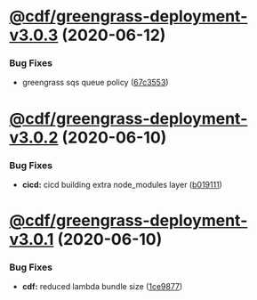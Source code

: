 # [@cdf/greengrass-deployment-v3.0.3](https://git-codecommit.us-west-2.amazonaws.com/v1/repos/cdf-core/compare/@cdf/greengrass-deployment-v3.0.2...@cdf/greengrass-deployment-v3.0.3) (2020-06-12)


### Bug Fixes

* greengrass sqs queue policy ([67c3553](https://git-codecommit.us-west-2.amazonaws.com/v1/repos/cdf-core/commit/67c3553efaf322a052244958720fc5918d25bc56))

# [@cdf/greengrass-deployment-v3.0.2](https://git-codecommit.us-west-2.amazonaws.com/v1/repos/cdf-core/compare/@cdf/greengrass-deployment-v3.0.1...@cdf/greengrass-deployment-v3.0.2) (2020-06-10)


### Bug Fixes

* **cicd:** cicd building extra node_modules layer ([b019111](https://git-codecommit.us-west-2.amazonaws.com/v1/repos/cdf-core/commit/b019111adadea7bac04ed3aaa35254c3137615e0))

# [@cdf/greengrass-deployment-v3.0.1](https://git-codecommit.us-west-2.amazonaws.com/v1/repos/cdf-core/compare/@cdf/greengrass-deployment-v3.0.0...@cdf/greengrass-deployment-v3.0.1) (2020-06-10)


### Bug Fixes

* **cdf:** reduced lambda bundle size ([1ce9877](https://git-codecommit.us-west-2.amazonaws.com/v1/repos/cdf-core/commit/1ce9877878831dac78b00ddbc5589cadead19d53))
